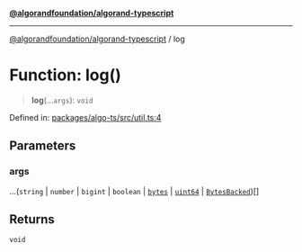 [**@algorandfoundation/algorand-typescript**](../README.md)

***

[@algorandfoundation/algorand-typescript](../README.md) / log

# Function: log()

> **log**(...`args`): `void`

Defined in: [packages/algo-ts/src/util.ts:4](https://github.com/algorandfoundation/puya-ts/blob/14c9827d80da81ff08b4923e997ba22be04aa0db/packages/algo-ts/src/util.ts#L4)

## Parameters

### args

...(`string` \| `number` \| `bigint` \| `boolean` \| [`bytes`](../type-aliases/bytes.md) \| [`uint64`](../type-aliases/uint64.md) \| [`BytesBacked`](../interfaces/BytesBacked.md))[]

## Returns

`void`
